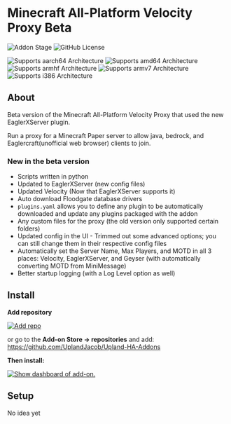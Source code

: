 # Minecraft All-Platform Velocity Proxy Beta

![Addon Stage](https://img.shields.io/badge/Addon%20stage-beta_stable-green.svg)
![GitHub License](https://img.shields.io/github/license/Uplandjacob/Upland-ha-addons)

![Supports aarch64 Architecture](https://img.shields.io/badge/aarch64-yes-green.svg?style=flat)
![Supports amd64 Architecture](https://img.shields.io/badge/amd64-yes-green.svg?style=flat)
![Supports armhf Architecture](https://img.shields.io/badge/armhf-no-red.svg?style=flat)
![Supports armv7 Architecture](https://img.shields.io/badge/armv7-no-red.svg)
![Supports i386 Architecture](https://img.shields.io/badge/i386-yes-green.svg)

## About

Beta version of the Minecraft All-Platform Velocity Proxy that used the new EaglerXServer plugin.

Run a proxy for a Minecraft Paper server to allow java, bedrock, and Eaglercraft(unofficial web browser) clients to join.

### New in the beta version

- Scripts written in python
- Updated to EaglerXServer (new config files)
- Updated Velocity (Now that EaglerXServer supports it)
- Auto download Floodgate database drivers
- `plugins.yaml` allows you to define any plugin to be automatically downloaded and update any plugins packaged with the addon
- Any custom files for the proxy (the old version only supported certain folders)
- Updated config in the UI - Trimmed out some advanced options; you can still change them in their respective config files
- Automatically set the Server Name, Max Players, and MOTD in all 3 places: Velocity, EaglerXServer, and Geyser (with automatically converting MOTD from MiniMessage)
- Better startup logging (with a Log Level option as well)

## Install

**Add repository**

[![Add repo](https://my.home-assistant.io/badges/supervisor_add_addon_repository.svg)](https://my.home-assistant.io/redirect/supervisor_add_addon_repository/?repository_url=https://github.com/UplandJacob/Upland-HA-Addons)

or go to the **Add-on Store -> repositories** and add: https://github.com/UplandJacob/Upland-HA-Addons

**Then install:**

[![Show dashboard of add-on.](https://my.home-assistant.io/badges/supervisor_addon.svg)](https://my.home-assistant.io/redirect/supervisor_addon/?addon=d78ad65c_mc-all-platform-velocity-beta)

## Setup

No idea yet
